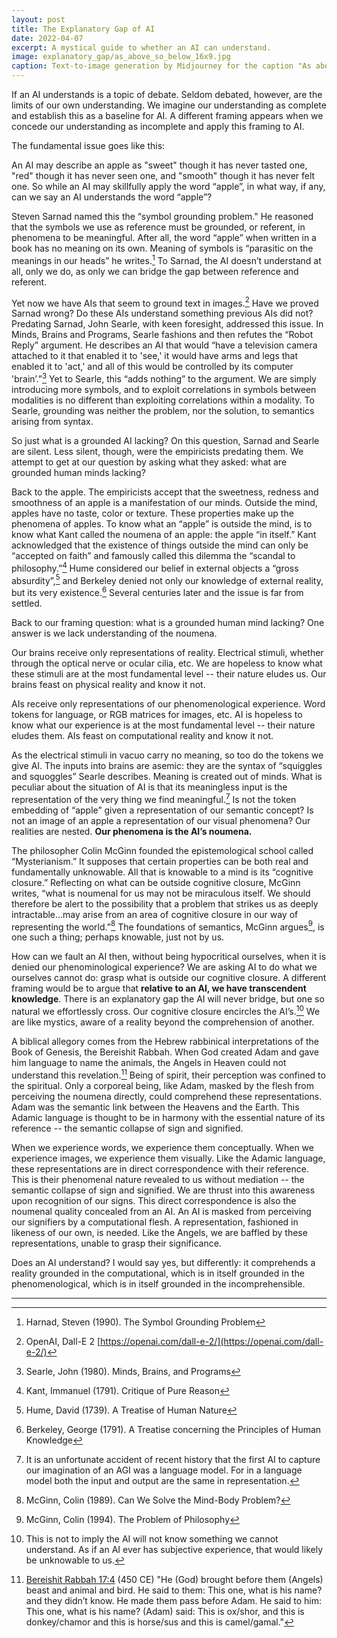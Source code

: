 ```yaml
---
layout: post
title: The Explanatory Gap of AI
date: 2022-04-07
excerpt: A mystical guide to whether an AI can understand.
image: explanatory_gap/as_above_so_below_16x9.jpg
caption: Text-to-image generation by Midjourney for the caption "As above. So below."
---
```


If an AI understands is a topic of debate. Seldom debated, however, are the limits of our own understanding. We imagine our understanding as complete and establish this as a baseline for AI. A different framing appears when we concede our understanding as incomplete and apply this framing to AI.

The fundamental issue goes like this:

An AI may describe an apple as "sweet" though it has never tasted one, "red" though it has never seen one, and "smooth" though it has never felt one. So while an AI may skillfully apply the word “apple”, in what way, if any, can we say an AI understands the word “apple”?

Steven Sarnad named this the “symbol grounding problem." He reasoned that the symbols we use as reference must be grounded, or referent, in phenomena to be meaningful. After all, the word “apple” when written in a book has no meaning on its own. Meaning of symbols is “parasitic on the meanings in our heads” he writes.[^1] To Sarnad, the AI doesn’t understand at all, only we do, as only we can bridge the gap between reference and referent.

Yet now we have AIs that seem to ground text in images.[^2] Have we proved Sarnad wrong? Do these AIs understand something previous AIs did not? Predating Sarnad, John Searle, with keen foresight, addressed this issue. In Minds, Brains and Programs, Searle fashions and then refutes the “Robot Reply” argument. He describes an AI that would “have a television camera attached to it that enabled it to 'see,' it would have arms and legs that enabled it to 'act,' and all of this would be controlled by its computer 'brain’.”[^3] Yet to Searle, this “adds nothing” to the argument. We are simply introducing more symbols, and to exploit correlations in symbols between modalities is no different than exploiting correlations within a modality. To Searle, grounding was neither the problem, nor the solution, to semantics arising from syntax.

So just what is a grounded AI lacking? On this question, Sarnad and Searle are silent. Less silent, though, were the empiricists predating them. We attempt to get at our question by asking what they asked: what are grounded human minds lacking?

Back to the apple. The empiricists accept that the sweetness, redness and smoothness of an apple is a manifestation of our minds. Outside the mind, apples have no taste, color or texture. These properties make up the phenomena of apples. To know what an “apple” is outside the mind, is to know what Kant called the noumena of an apple: the apple “in itself.” Kant acknowledged that the existence of things outside the mind can only be “accepted on faith” and famously called this dilemma the “scandal to philosophy.”[^4] Hume considered our belief in external objects a “gross absurdity”,[^5] and Berkeley denied not only our knowledge of external reality, but its very existence.[^6] Several centuries later and the issue is far from settled.

Back to our framing question: what is a grounded human mind lacking? One answer is we lack understanding of the noumena.

Our brains receive only representations of reality. Electrical stimuli, whether through the optical nerve or ocular cilia, etc. We are hopeless to know what these stimuli are at the most fundamental level -- their nature eludes us. Our brains feast on physical reality and know it not.

AIs receive only representations of our phenomenological experience. Word tokens for language, or RGB matrices for images, etc. AI is hopeless to know what our experience is at the most fundamental level -- their nature eludes them. AIs feast on computational reality and know it not.

As the electrical stimuli in vacuo carry no meaning, so too do the tokens we give AI. The inputs into brains are asemic: they are the syntax of “squiggles and squoggles” Searle describes. Meaning is created out of minds. What is peculiar about the situation of AI is that its meaningless input is the representation of the very thing we find meaningful.[^7] Is not the token embedding of “apple” given a representation of our semantic concept? Is not an image of an apple a representation of our visual phenomena? Our realities are nested. **Our phenomena is the AI’s noumena.** 

The philosopher Colin McGinn founded the epistemological school called “Mysterianism.” It supposes that certain properties can be both real and fundamentally unknowable. All that is knowable to a mind is its “cognitive closure.” Reflecting on what can be outside cognitive closure, McGinn writes, “what is noumenal for us may not be miraculous itself. We should therefore be alert to the possibility that a problem that strikes us as deeply intractable...may arise from an area of cognitive closure in our way of representing the world.”[^8] The foundations of semantics, McGinn argues[^9], is one such a thing; perhaps knowable, just not by us.

How can we fault an AI then, without being hypocritical ourselves, when it is denied our phenominological experience? We are asking AI to do what we ourselves cannot do: grasp what is outside our cognitive closure. A different framing would be to argue that **relative to an AI, we have transcendent knowledge**. There is an explanatory gap the AI will never bridge, but one so natural we effortlessly cross. Our cognitive closure encircles the AI’s.[^10] We are like mystics, aware of a reality beyond the comprehension of another. 

A biblical allegory comes from the Hebrew rabbinical interpretations of the Book of Genesis, the Bereishit Rabbah. When God created Adam and gave him language to name the animals, the Angels in Heaven could not understand this revelation.[^11] Being of spirit, their perception was confined to the spiritual. Only a corporeal being, like Adam, masked by the flesh from perceiving the noumena directly, could comprehend these representations. Adam was the semantic link between the Heavens and the Earth. This Adamic language is thought to be in harmony with the essential nature of its reference -- the semantic collapse of sign and signified.

When we experience words, we experience them conceptually. When we experience images, we experience them visually. Like the Adamic language, these representations are in direct correspondence with their reference. This is their phenomenal nature revealed to us without mediation -- the semantic collapse of sign and signified. We are thrust into this awareness upon recognition of our signs. This direct correspondence is also the noumenal quality concealed from an AI. An AI is masked from perceiving our signifiers by a computational flesh. A representation, fashioned in likeness of our own, is needed. Like the Angels, we are baffled by these representations, unable to grasp their significance. 

Does an AI understand? I would say yes, but differently: it comprehends a reality grounded in the computational, which is in itself grounded in the phenomenological, which is in itself grounded in the incomprehensible.

-----------------------

[^1]: Harnad, Steven (1990). The Symbol Grounding Problem
[^2]: OpenAI, Dall-E 2 [https://openai.com/dall-e-2/](https://openai.com/dall-e-2/)
[^3]: Searle, John (1980). Minds, Brains, and Programs
[^4]: Kant, Immanuel (1791). Critique of Pure Reason
[^5]: Hume, David (1739). A Treatise of Human Nature
[^6]: Berkeley, George (1791). A Treatise concerning the Principles of Human Knowledge
[^7]: It is an unfortunate accident of recent history that the first AI to capture our imagination of an AGI was a language model. For in a language model both the input and output are the same in representation.
[^8]: McGinn, Colin (1989). Can We Solve the Mind-Body Problem?
[^9]: McGinn, Colin (1994). The Problem of Philosophy
[^10]: This is not to imply the AI will not know something we cannot understand. As if an AI ever has subjective experience, that would likely be unknowable to us. 
[^11]: [Bereishit Rabbah 17:4](https://www.sefaria.org/Bereishit_Rabbah.17.4) (450 CE) "He (God) brought before them (Angels) beast and animal and bird. He said to them: This one, what is his name? and they didn’t know. He made them pass before Adam. He said to him: This one, what is his name? (Adam) said: This is ox/shor, and this is donkey/chamor and this is horse/sus and this is camel/gamal."
